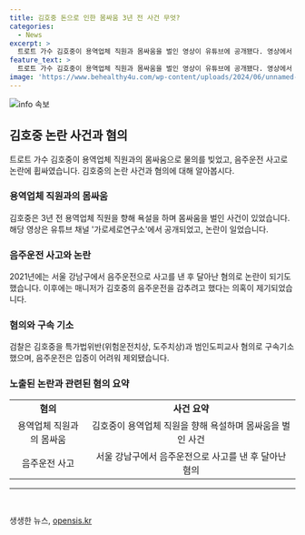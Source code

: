 ```yaml
---
title: 김호중 돈으로 인한 몸싸움 3년 전 사건 무엇?
categories:
  - News
excerpt: >
  트로트 가수 김호중이 용역업체 직원과 몸싸움을 벌인 영상이 유튜브에 공개됐다. 영상에서 김호중은 욕설을 퍼붓고 싸움을 벌이는 장면이 담겼으며, 사건은 갈등이 발생한 소속사 건물에서 일어났다. 또한, 최근 음주 뺑소니 혐의로 기소된 김호중은 사고를 낸 뒤 혈중알코올농도를 입증하기 어려워 음주운전 혐의는 제외됐다. (150자)
feature_text: >
  트로트 가수 김호중이 용역업체 직원과 몸싸움을 벌인 영상이 유튜브에 공개됐다. 영상에서 김호중은 욕설을 퍼붓고 싸움을 벌이는 장면이 담겼으며, 사건은 갈등이 발생한 소속사 건물에서 일어났다. 또한, 최근 음주 뺑소니 혐의로 기소된 김호중은 사고를 낸 뒤 혈중알코올농도를 입증하기 어려워 음주운전 혐의는 제외됐다. (150자)
image: 'https://www.behealthy4u.com/wp-content/uploads/2024/06/unnamed-file.png'
---
```


<p><img src="https://www.behealthy4u.com/wp-content/uploads/2024/06/unnamed-file.png" alt="info 속보" /></p>

<h2 data-ke-size="size26">김호중 논란 사건과 혐의</h2>

<p data-ke-size="size16">트로트 가수 김호중이 용역업체 직원과의 몸싸움으로 물의를 빚었고, 음주운전 사고로 논란에 휩싸였습니다. 김호중의 논란 사건과 혐의에 대해 알아봅시다.</p>

<h3>용역업체 직원과의 몸싸움</h3>

<p data-ke-size="size16">김호중은 3년 전 용역업체 직원을 향해 욕설을 하며 몸싸움을 벌인 사건이 있었습니다. 해당 영상은 유튜브 채널 '가로세로연구소'에서 공개되었고, 논란이 일었습니다.</p>

<h3>음주운전 사고와 논란</h3>

<p data-ke-size="size16">2021년에는 서울 강남구에서 음주운전으로 사고를 낸 후 달아난 혐의로 논란이 되기도 했습니다. 이후에는 매니저가 김호중의 음주운전을 감추려고 했다는 의혹이 제기되었습니다.</p>

<h3>혐의와 구속 기소</h3>

<p data-ke-size="size16">검찰은 김호중을 특가법위반(위험운전치상, 도주치상)과 범인도피교사 혐의로 구속기소했으며, 음주운전은 입증이 어려워 제외됐습니다.</p>

<h3>노출된 논란과 관련된 혐의 요약</h3>

<table>
    <tr>
        <td style="text-align: center; width: 120px;"><b>혐의</b></td>
        <td style="text-align: center;"><b>사건 요약</b></td>
    </tr>
    <tr>
        <td style="text-align: center; height: 17px;">용역업체 직원과의 몸싸움</td>
        <td style="text-align: center;">김호중이 용역업체 직원을 향해 욕설하며 몸싸움을 벌인 사건</td>
    </tr>
    <tr>
        <td style="text-align: center; height: 17px;">음주운전 사고</td>
        <td style="text-align: center;">서울 강남구에서 음주운전으로 사고를 낸 후 달아난 혐의</td>
    </tr>
</table>

<hr>

<p data-ke-size="size16">&nbsp;</p>
생생한 뉴스, <a href="https://opensis.kr" rel="dofollow">opensis.kr</a>


